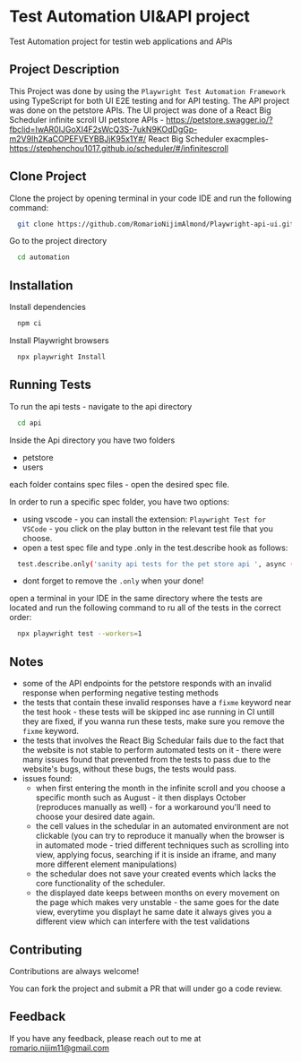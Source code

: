 
# Test Automation UI&API project

Test Automation project for testin web applications and APIs

## Project Description
This Project was done by using the `Playwright Test Automation Framework` using TypeScript for both UI E2E testing and for API testing.
The API project was done on the petstore APIs.
The UI project was done of a React Big Scheduler infinite scroll UI
petstore APIs - https://petstore.swagger.io/?fbclid=IwAR0IJGoXI4F2sWcQ3S-7ukN9KOdDgGp-m2V9Ih2KaCOPEFVEYBBJjK95x1Y#/
 React Big Scheduler exacmples- https://stephenchou1017.github.io/scheduler/#/infinitescroll 

## Clone Project

Clone the project by opening terminal in your code IDE and run the following command:

```bash
  git clone https://github.com/RomarioNijimAlmond/Playwright-api-ui.git
```

Go to the project directory

```bash
  cd automation
```





## Installation

Install dependencies

```bash
  npm ci
```

Install Playwright browsers
```bash
  npx playwright Install
```
    
## Running Tests

To run the api tests - navigate to the api directory

```bash
  cd api
```

Inside the Api directory you have two folders

* petstore
* users

each folder contains spec files - open the desired spec file.

In order to run a specific spec folder, you have two options:

* using vscode - you can install the extension: `Playwright Test for VSCode` - you click on the play button in the relevant test file that you choose.
* open a test spec file and type .only in the test.describe hook as follows:

```bash
  test.describe.only('sanity api tests for the pet store api ', async () => {
```
* dont forget to remove the `.only` when your done!
  
open a terminal in your IDE in the same directory where the tests are located and run the following command to ru all of the tests in the correct order:
```bash
  npx playwright test --workers=1
```

## Notes

* some of the API endpoints for the petstore responds with an invalid response when performing negative testing methods
* the tests that contain these invalid responses have a `fixme` keyword near the test hook - these tests will be skipped inc ase running in CI untill they are fixed, if you wanna run these tests, make sure you remove the `fixme` keyword.
* the tests that involves the React Big Schedular fails due to the fact that the website is not stable to perform automated tests on it - there were many issues found that prevented from the tests to pass due to the website's bugs, without these bugs, the tests would pass.
* issues found:
  * when first entering the month in the infinite scroll and you choose a specific month such as August - it then displays October (reproduces manually as well) - for a workaround you'll need to choose your desired date again. 
  * the cell values in the schedular in an automated environment are not clickable (you can try to reproduce it manually when the browser is in automated mode - tried different techniques such as scrolling into view, applying focus, searching if it is inside an iframe, and many more different element manipulations)
  * the schedular does not save your created events which lacks the core functionality of the scheduler.
  * the displayed date keeps between months on every movement on the page which makes very unstable - the same goes for the date view, everytime you displayt he same date it always gives you a different view which can interfere with the test validations
 
## Contributing

Contributions are always welcome!

You can fork the project and submit a PR that will under go a code review.

## Feedback

If you have any feedback, please reach out to me at romario.nijim11@gmail.com


